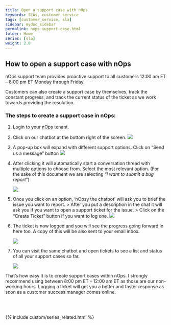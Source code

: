 ```yaml
---
title: Open a support case with nOps
keywords: SLAs, customer service
tags: [customer_service, sla]
sidebar: mydoc_sidebar
permalink: nops-support-case.html
folder: Home
series: [sla]
weight: 2.0
---
```


## How to open a support case with nOps ##

nOps support team provides proactive support to all customers 12:00 am ET – 8:00 pm ET Monday through Friday.

Customers can also create a support case by themselves, track the constant progress, and track the current status of the ticket as we work towards providing the resolution.

### The steps to create a support case in nOps: ###

1. Login to your [nOps](https://app.nops.io/) tenant.
2. Click on our chatbot at the bottom right of the screen.
    ![](https://lh6.googleusercontent.com/Vm_D5V7KASdaCfZoZLLGvgR_xO_fcfH4gUq5Ir162qzMAPwdMpMgLpgQfEiqziWUTXU88HrnWdM_Ufud11Sn6lKAecX2qEuz6WJdn1lFPiFZgOKPaaTwDujDH2kdYM3WMKuKiaGFwtCPvgsh3fdvZA)

3. A pop-up box will expand with different support options. Click on “Send us a message” button
    ![](https://lh6.googleusercontent.com/0ATrp0NeLBkGDK56ssDGD-ncLddfCcu3MiENAN39CMAA85h0Ji4NRnUwiSg_GhWEnC35S3qLZw2sO-imexVenkSCRMGpZxGKHGBbLkqJo1oHv7cuozUm_rxHhWf19dFutwjG-dXM4wdR1HHT0dYPgA)

4. After clicking it will automatically start a conversation thread with multiple options to choose from. Select the most relevant option. (For the sake of this document we are selecting “_I want to submit a bug report_”)

    ![](https://lh6.googleusercontent.com/WOQnlHMYpfKU8d8A1YOBSTqs4bPkuOdsZtJUGUg72Hx7Y0gSuq8awIviIN0tv5JFTR7U3Qkl8zP3bcDNwtcMz33coRIpCnQ3nhxYIMegzUSDRSPDOML1UCbsXjEi_7GwG05rEVYnl0EtBdTLz52nfA)

5. Once you click on an option, ‘nOpsy the chatbot’ will ask you to brief the issue you want to report. > After you put a description in the chat it will ask you if you want to open a support ticket for the issue. > Click on the “Create Ticket” button if you want to log one.
    ![](https://lh4.googleusercontent.com/x_e6muqvGORhEoyXufSi-kH7d8PJCdccK_vvWqaQZReYtpRZoJ6Ks780KHbu-34yVXkuXNqcOU_vE9xO6fkJbnnCntt6SscpFH4hzC3uDyJZouFwD9goIOZcP_vbtgO4nHEXzbHwMduoLuDRPOkUQw)

6. The ticket is now logged and you will see the progress going forward in here too. A copy of this will be also sent to your email inbox.

    ![](https://lh3.googleusercontent.com/evPATBsQx4TwK2fknRsv7rHFOtTsCvRlenU6FziFsm4rGf6_9YntoJqxfBFl12VG811UGe4id_5XVBSONIs2u8UoELpYxLn2QlvIKoLwTy91oasLqzsGoYWUKjSuQ9CnZEPkt_8W3uDtgZ50lZJueA)

7. You can visit the same chatbot and open tickets to see a list and status of all your support cases so far.

    ![](https://lh5.googleusercontent.com/I0S9rPBfvQyPp8ObCBFlNi2sC4u6lZxMZI8CQAP4sEJrontnkOn3enWs-n1KXRVRMUqafPedkpvK2In_MdmUVbr-tICjFmzj7RxcdYeToSYC6yJmPPU1_AN_lJ_byDssnDwsELcShA_dByvyA7yHuA)

That’s how easy it is to create support cases within nOps. I strongly recommend using between 8:00 pm ET – 12:00 am ET as those are our non-working hours. Logging a ticket will get you a better and faster response as soon as a customer success manager comes online.


<br/><br/>

{% include custom/series_related.html %}